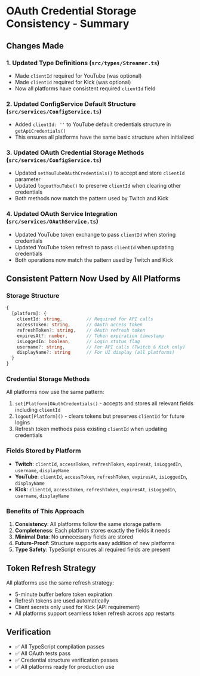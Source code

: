 # OAuth Credential Storage Consistency - Summary

## Changes Made

### 1. Updated Type Definitions (`src/types/Streamer.ts`)
- Made `clientId` required for YouTube (was optional)
- Made `clientId` required for Kick (was optional)
- Now all platforms have consistent required `clientId` field

### 2. Updated ConfigService Default Structure (`src/services/ConfigService.ts`)
- Added `clientId: ''` to YouTube default credentials structure in `getApiCredentials()`
- This ensures all platforms have the same basic structure when initialized

### 3. Updated OAuth Credential Storage Methods (`src/services/ConfigService.ts`)
- Updated `setYouTubeOAuthCredentials()` to accept and store `clientId` parameter
- Updated `logoutYouTube()` to preserve `clientId` when clearing other credentials
- Both methods now match the pattern used by Twitch and Kick

### 4. Updated OAuth Service Integration (`src/services/OAuthService.ts`)
- Updated YouTube token exchange to pass `clientId` when storing credentials
- Updated YouTube token refresh to pass `clientId` when updating credentials
- Both operations now match the pattern used by Twitch and Kick

## Consistent Pattern Now Used by All Platforms

### Storage Structure
```typescript
{
  [platform]: {
    clientId: string,         // Required for API calls
    accessToken: string,      // OAuth access token
    refreshToken?: string,    // OAuth refresh token
    expiresAt?: number,       // Token expiration timestamp
    isLoggedIn: boolean,      // Login status flag
    username?: string,        // For API calls (Twitch & Kick only)
    displayName?: string      // For UI display (all platforms)
  }
}
```

### Credential Storage Methods
All platforms now use the same pattern:
1. `set[Platform]OAuthCredentials()` - accepts and stores all relevant fields including `clientId`
2. `logout[Platform]()` - clears tokens but preserves `clientId` for future logins
3. Refresh token methods pass existing `clientId` when updating credentials

### Fields Stored by Platform
- **Twitch**: `clientId`, `accessToken`, `refreshToken`, `expiresAt`, `isLoggedIn`, `username`, `displayName`
- **YouTube**: `clientId`, `accessToken`, `refreshToken`, `expiresAt`, `isLoggedIn`, `displayName`
- **Kick**: `clientId`, `accessToken`, `refreshToken`, `expiresAt`, `isLoggedIn`, `username`, `displayName`

### Benefits of This Approach
1. **Consistency**: All platforms follow the same storage pattern
2. **Completeness**: Each platform stores exactly the fields it needs
3. **Minimal Data**: No unnecessary fields are stored
4. **Future-Proof**: Structure supports easy addition of new platforms
5. **Type Safety**: TypeScript ensures all required fields are present

## Token Refresh Strategy
All platforms use the same refresh strategy:
- 5-minute buffer before token expiration
- Refresh tokens are used automatically
- Client secrets only used for Kick (API requirement)
- All platforms support seamless token refresh across app restarts

## Verification
- ✅ All TypeScript compilation passes
- ✅ All OAuth tests pass
- ✅ Credential structure verification passes
- ✅ All platforms ready for production use

